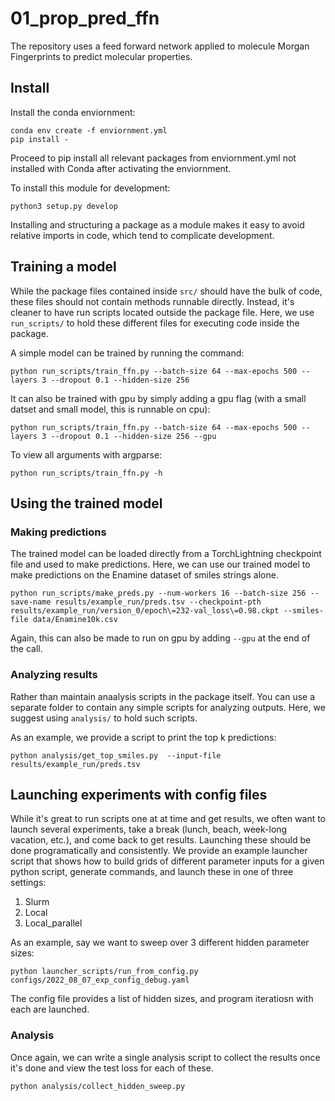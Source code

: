 # 01_prop_pred_ffn

The repository uses a feed forward network applied to molecule Morgan Fingerprints to predict molecular properties.

## Install

Install the conda enviornment:
```
conda env create -f enviornment.yml
pip install - 
```

Proceed to pip install all relevant packages from enviornment.yml not installed with Conda after activating the enviornment.

To install this module for development:

```
python3 setup.py develop

```

Installing and structuring a package as a module makes it easy to avoid relative imports in code, which tend to complicate development.

## Training a model

While the package files contained inside `src/` should have the bulk of code, these files should not contain methods runnable directly. Instead, it's cleaner to have run scripts located outside the package file. Here, we use `run_scripts/` to hold these different files for executing code inside the package.


A simple model can be trained by running the command: 
```
python run_scripts/train_ffn.py --batch-size 64 --max-epochs 500 --layers 3 --dropout 0.1 --hidden-size 256
```

It can also be trained with gpu by simply adding a gpu flag (with a small datset and small model, this is runnable on cpu):

```
python run_scripts/train_ffn.py --batch-size 64 --max-epochs 500 --layers 3 --dropout 0.1 --hidden-size 256 --gpu
```

To view all arguments with argparse: 

```
python run_scripts/train_ffn.py -h
```

## Using the trained model

### Making predictions

The trained model can be loaded directly from a TorchLightning checkpoint file and used to make predictions. Here, we can use our trained model to make predictions on the Enamine dataset of smiles strings alone.

```
python run_scripts/make_preds.py --num-workers 16 --batch-size 256 --save-name results/example_run/preds.tsv --checkpoint-pth results/example_run/version_0/epoch\=232-val_loss\=0.98.ckpt --smiles-file data/Enamine10k.csv
```
Again, this can also be made to run on gpu by adding `--gpu` at the end of the call.

### Analyzing results

Rather than maintain anaalysis scripts in the package itself. You can use a separate folder to contain any simple scripts for analyzing outputs. Here, we suggest using `analysis/` to hold such scripts. 

As an example, we provide a script to print the top k predictions:

```
python analysis/get_top_smiles.py  --input-file  results/example_run/preds.tsv
```

## Launching experiments with config files

While it's great to run scripts one at at time and get results, we often want to launch several experiments, take a break (lunch, beach, week-long vacation, etc.), and come back to get results. Launching these should be done programatically and consistently. We provide an example launcher script that shows how to build grids of different parameter inputs for a given python script, generate commands, and launch these in one of three settings:
1. Slurm  
2. Local  
3. Local\_parallel   

As an example, say we want to sweep over 3 different hidden parameter sizes:

```
python launcher_scripts/run_from_config.py configs/2022_08_07_exp_config_debug.yaml
```

The config file provides a list of hidden sizes, and program iteratiosn with each are launched. 

### Analysis

Once again, we can write a single analysis script to collect the results once it's done and view the test loss for each of these. 

```
python analysis/collect_hidden_sweep.py
```
